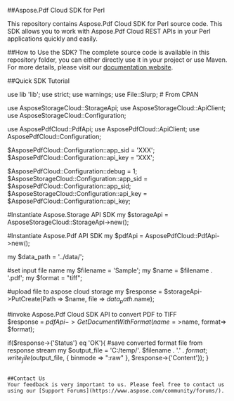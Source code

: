 ##Aspose.Pdf Cloud SDK for Perl

This repository contains Aspose.Pdf Cloud SDK for Perl source code. This SDK allows you to work with Aspose.Pdf Cloud REST APIs in your Perl applications quickly and easily. 

##How to Use the SDK?
The complete source code is available in this repository folder, you can either directly use it in your project or use Maven. For more details, please visit our [documentation website](http://www.aspose.com/docs/display/pdfcloud/Available+SDKs).


##Quick SDK Tutorial


use lib 'lib';
use strict;
use warnings;
use File::Slurp; # From CPAN

use AsposeStorageCloud::StorageApi;
use AsposeStorageCloud::ApiClient;
use AsposeStorageCloud::Configuration;

use AsposePdfCloud::PdfApi;
use AsposePdfCloud::ApiClient;
use AsposePdfCloud::Configuration;

$AsposePdfCloud::Configuration::app_sid = 'XXX';
$AsposePdfCloud::Configuration::api_key = 'XXX';

$AsposePdfCloud::Configuration::debug = 1;
$AsposeStorageCloud::Configuration::app_sid = $AsposePdfCloud::Configuration::app_sid;
$AsposeStorageCloud::Configuration::api_key = $AsposePdfCloud::Configuration::api_key;

#Instantiate Aspose.Storage API SDK 
my $storageApi = AsposeStorageCloud::StorageApi->new();

#Instantiate Aspose.Pdf API SDK
my $pdfApi = AsposePdfCloud::PdfApi->new();

my $data_path = '../data/';

#set input file name
my $filename = 'Sample';
my $name = $filename . '.pdf';
my $format = "tiff";

#upload file to aspose cloud storage 
my $response = $storageApi->PutCreate(Path => $name, file => $data_path.$name);

#invoke Aspose.Pdf Cloud SDK API to convert PDF to TIFF                           
$response = $pdfApi->GetDocumentWithFormat(name=>$name, format=> $format);

if($response->{'Status'} eq 'OK'){
	#save converted format file from response stream
    my $output_file = 'C:/temp/'. $filename . '.' . $format;
	write_file($output_file, { binmode => ":raw" }, $response->{'Content'});
}

```

##Contact Us
Your feedback is very important to us. Please feel free to contact us using our [Support Forums](https://www.aspose.com/community/forums/).
